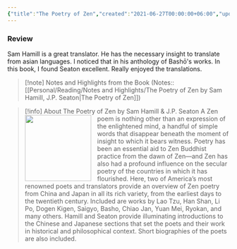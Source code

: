 ```yaml
---
{"title":"The Poetry of Zen","created":"2021-06-27T00:00:00+06:00","updated":"2023-01-26T16:37:46+06:00","read_at":["2021-06-29T00:00:00+06:00"],"read_count":1,"authors":["Sam Hamill","J.P. Seaton"],"isbn10":"159030425X","status":"Read","rating":5,"reviewed":true,"cover":"https://books.google.com/books/content?id=JvRSUOMYLeMC&printsec=frontcover&img=1&zoom=1&edge=curl&source=gbs_api","tags":["buddhism","japanese","medieval","poetry"],"dg-publish":true,"permalink":"/personal/reading/books/read/the-poetry-of-zen-by-sam-hamill/","dgPassFrontmatter":true,"noteIcon":"1"}
---
```


### Review
Sam Hamill is a great translator. He has the necessary insight to translate from asian languages. I noticed that in his anthology of Bashō's works. In this book, I found Seaton excellent. Really enjoyed the translations.

> [!note] Notes and Highlights from the Book
> (Notes:: [[Personal/Reading/Notes and Highlights/The Poetry of Zen by Sam Hamill, J.P. Seaton\|The Poetry of Zen]])

> [!info] About The Poetry of Zen by Sam Hamill & J.P. Seaton
><img src="https://books.google.com/books/content?id=JvRSUOMYLeMC&printsec=frontcover&img=1&zoom=1&edge=curl&source=gbs_api" style="float: left; margin-right: 1em;width: 150px; height: auto;" /> A Zen poem is nothing other than an expression of the enlightened mind, a handful of simple words that disappear beneath the moment of insight to which it bears witness. Poetry has been an essential aid to Zen Buddhist practice from the dawn of Zen—and Zen has also had a profound influence on the secular poetry of the countries in which it has flourished. Here, two of America’s most renowned poets and translators provide an overview of Zen poetry from China and Japan in all its rich variety, from the earliest days to the twentieth century. Included are works by Lao Tzu, Han Shan, Li Po, Dogen Kigen, Saigyo, Basho, Chiao Jan, Yuan Mei, Ryokan, and many others. Hamill and Seaton provide illuminating introductions to the Chinese and Japanese sections that set the poets and their work in historical and philosophical context. Short biographies of the poets are also included.